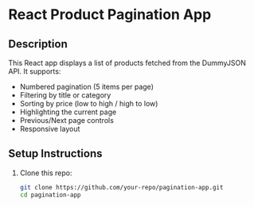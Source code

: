 # React Product Pagination App

## Description

This React app displays a list of products fetched from the DummyJSON API. It supports:

- Numbered pagination (5 items per page)
- Filtering by title or category
- Sorting by price (low to high / high to low)
- Highlighting the current page
- Previous/Next page controls
- Responsive layout

## Setup Instructions

1. Clone this repo:
   ```bash
   git clone https://github.com/your-repo/pagination-app.git
   cd pagination-app
